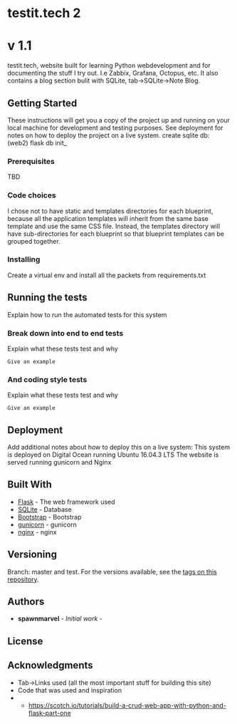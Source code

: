 # testit.tech 2
# v 1.1
testit.tech, website built for learning Python webdevelopment and
for documenting the stuff I try out. I.e Zabbix, Grafana, Octopus, etc.
It also contains a blog section bulit with SQLite, tab->SQLite->Note Blog.
## Getting Started
These instructions will get you a copy of the project up and running on your local machine for development and testing purposes. See deployment for notes on how to deploy the project on a live system.
create sqlite db:
(web2) flask db init_
### Prerequisites

TBD

### Code choices
I chose not to have static and templates directories for each blueprint, because all the application templates will inherit from the same base template and use the same CSS file. Instead, the templates directory will have sub-directories for each blueprint so that blueprint templates can be grouped together.
### Installing

Create a virtual env and install all the packets from requirements.txt
## Running the tests
Explain how to run the automated tests for this system
### Break down into end to end tests
Explain what these tests test and why

```
Give an example
```
### And coding style tests
Explain what these tests test and why
```
Give an example
```
## Deployment
Add additional notes about how to deploy this on a live system:
This system is deployed on Digital Ocean running Ubuntu 16.04.3 LTS
The website is served running gunicorn and Nginx

## Built With

* [Flask](http://flask.pocoo.org/) - The web framework used
* [SQLite](https://www.sqlite.org/) - Database
* [Bootstrap](https://getbootstrap.com/) - Bootstrap
* [gunicorn](http://gunicorn.org/) - gunicorn
* [nginx](https://www.nginx.com/resources/wiki/) - nginx

## Versioning
Branch: master and test.
For the versions available, see the [tags on this repository](https://github.com/spawnmarvel/TSK_testit.tech). 

## Authors

* **spawnmarvel** - *Initial work* - 


## License


## Acknowledgments

* Tab->Links used (all the most important stuff for building this site)
* Code that was used and inspiration
* + https://scotch.io/tutorials/build-a-crud-web-app-with-python-and-flask-part-one








